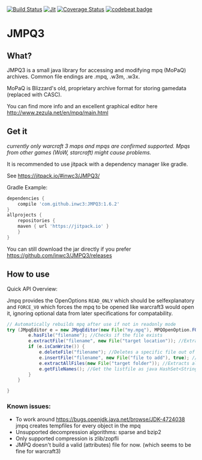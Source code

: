 [![Build Status](https://travis-ci.org/inwc3/JMPQ3.svg?branch=master)](https://travis-ci.org/inwc3/JMPQ3) [![Jit](https://jitpack.io/v/inwc3/JMPQ3.svg)](https://jitpack.io/#inwc3/JMPQ3) [![Coverage Status](https://coveralls.io/repos/github/inwc3/JMPQ3/badge.svg?branch=master)](https://coveralls.io/github/inwc3/JMPQ3?branch=master) [![codebeat badge](https://codebeat.co/badges/5ccfd060-8d57-4a51-9c6b-2688482f857e)](https://codebeat.co/projects/github-com-inwc3-jmpq3-master)
# JMPQ3
## What?
JMPQ3 is a small java library for accessing and modifying mpq (MoPaQ) archives. Common file endings are .mpq, .w3m, .w3x. 

MoPaQ is Blizzard's old, proprietary archive format for storing gamedata (replaced with CASC).

You can find more info and an excellent graphical editor here http://www.zezula.net/en/mpq/main.html

## Get it
*currently only warcraft 3 maps and mpqs are confirmed supported. Mpqs from other games (WoW, starcraft) might cause problems.*

It is recommended to use jitpack with a dependency manager like gradle.

See https://jitpack.io/#inwc3/JMPQ3/

Gradle Example:
```gradle
dependencies {
    compile 'com.github.inwc3:JMPQ3:1.6.2'
}
allprojects {
    repositories {
	maven { url 'https://jitpack.io' }
    }
}
```
You can still download the jar directly if you prefer
https://github.com/inwc3/JMPQ3/releases

## How to use
Quick API Overview:

Jmpq provides the OpenOptions `READ_ONLY` which should be selfexplanatory and `FORCE_V0` which forces the mpq to be opened like warcraft3 would open it, ignoring optional data from later specifications for compatability.
```java
// Automatically rebuilds mpq after use if not in readonly mode
try (JMpqEditor e = new JMpqEditor(new File("my.mpq"), MPQOpenOption.FORCE_V0)){
        e.hasFile("filename"); //Checks if the file exists
        e.extractFile("filename", new File("target location")); //Extracts a specific file out of the mpq to the target location
        if (e.isCanWrite()) {
            e.deleteFile("filename"); //Deletes a specific file out of the mpq
            e.insertFile("filename", new File("file to add"), true); //Inserts a specific into the mpq from the target location
            e.extractAllFiles(new File("target folder")); //Extracts all files inside the mpq to the target folder. If a proper listfile exists,
            e.getFileNames(); //Get the listfile as java HashSet<String>
        }
    }

}
```

### Known issues:
* To work around https://bugs.openjdk.java.net/browse/JDK-4724038 jmpq creates tempfiles for every object in the mpq
* Unsupported decompression algorithms: sparse and bzip2
* Only supported compression is zlib/zopfli
* JMPQ doesn't build a valid (attributes) file for now. (which seems to be fine for warcraft3)
